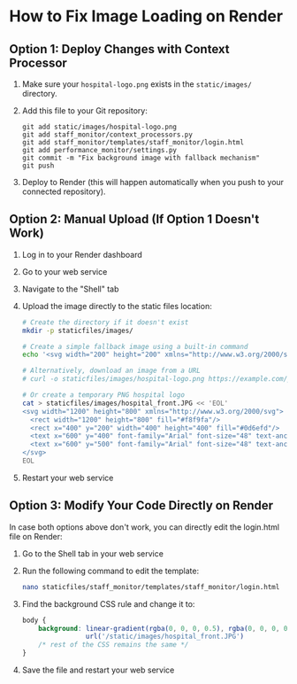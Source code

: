 # How to Fix Image Loading on Render

## Option 1: Deploy Changes with Context Processor

1. Make sure your `hospital-logo.png` exists in the `static/images/` directory.

2. Add this file to your Git repository:
   ```
   git add static/images/hospital-logo.png
   git add staff_monitor/context_processors.py
   git add staff_monitor/templates/staff_monitor/login.html
   git add performance_monitor/settings.py
   git commit -m "Fix background image with fallback mechanism"
   git push
   ```

3. Deploy to Render (this will happen automatically when you push to your connected repository).

## Option 2: Manual Upload (If Option 1 Doesn't Work)

1. Log in to your Render dashboard
2. Go to your web service
3. Navigate to the "Shell" tab
4. Upload the image directly to the static files location:
   ```bash
   # Create the directory if it doesn't exist
   mkdir -p staticfiles/images/
   
   # Create a simple fallback image using a built-in command
   echo '<svg width="200" height="200" xmlns="http://www.w3.org/2000/svg"><rect width="200" height="200" fill="#0d6efd"/><text x="50%" y="50%" font-family="Arial" font-size="24" text-anchor="middle" fill="white">Hospital Logo</text></svg>' > staticfiles/images/hospital-logo.png
   
   # Alternatively, download an image from a URL
   # curl -o staticfiles/images/hospital-logo.png https://example.com/path/to/image.png
   
   # Or create a temporary PNG hospital logo
   cat > staticfiles/images/hospital_front.JPG << 'EOL'
   <svg width="1200" height="800" xmlns="http://www.w3.org/2000/svg">
     <rect width="1200" height="800" fill="#f8f9fa"/>
     <rect x="400" y="200" width="400" height="400" fill="#0d6efd"/>
     <text x="600" y="400" font-family="Arial" font-size="48" text-anchor="middle" fill="white">Hospital</text>
     <text x="600" y="500" font-family="Arial" font-size="48" text-anchor="middle" fill="white">Building</text>
   </svg>
   EOL
   ```

5. Restart your web service

## Option 3: Modify Your Code Directly on Render

In case both options above don't work, you can directly edit the login.html file on Render:

1. Go to the Shell tab in your web service
2. Run the following command to edit the template:
   ```bash
   nano staticfiles/staff_monitor/templates/staff_monitor/login.html
   ```

3. Find the background CSS rule and change it to:
   ```css
   body {
       background: linear-gradient(rgba(0, 0, 0, 0.5), rgba(0, 0, 0, 0.5)),
                   url('/static/images/hospital_front.JPG')
       /* rest of the CSS remains the same */
   }
   ```

4. Save the file and restart your web service 